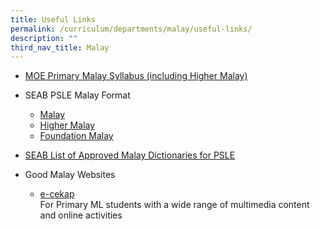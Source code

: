 ```yaml
---
title: Useful Links
permalink: /curriculum/departments/malay/useful-links/
description: ""
third_nav_title: Malay
---
```

<ul>
<li><a href="https://www.moe.gov.sg/-/media/files/primary/malay-primary-2015.pdf?la=en&amp;hash=3D78EE4296AEA86D7B640415CFC0C36BCF2C391F" target="_blank" rel="noopener">MOE Primary Malay Syllabus (including Higher Malay)</a></li>
</ul>
<ul>
<li>SEAB PSLE Malay Format</li>
<ul>
<li><a href="https://www.seab.gov.sg/docs/default-source/national-examinations/syllabus/psle/2021_psle_subject_info/0006_y21_sy.pdf" target="_blank" rel="noopener">Malay</a></li>
<li><a href="https://www.seab.gov.sg/docs/default-source/national-examinations/syllabus/psle/2021_psle_subject_info/0016_y21_sy.pdf" target="_blank" rel="noopener">Higher Malay</a></li>
<li><a href="https://www.seab.gov.sg/docs/default-source/national-examinations/syllabus/psle/2021_psle_subject_info/0026_y21_sy.pdf" target="_blank" rel="noopener">Foundation Malay</a></li>
</ul>
</ul>
<ul>
<li><a href="https://www.seab.gov.sg/docs/default-source/documents/list_of_dictionaries_for_examination.pdf" target="_blank" rel="noopener">SEAB List of Approved Malay Dictionaries for PSLE</a></li>
</ul>
<ul>
<li>Good Malay Websites</li>
<ul>
<li><a href="https://www.mtl.moe.edu.sg/ecekap/index.html" target="_blank" rel="noopener">e-cekap</a>
<div>For Primary ML students with a wide range of multimedia content and online activities</div>
</li>
</ul>
</ul>

